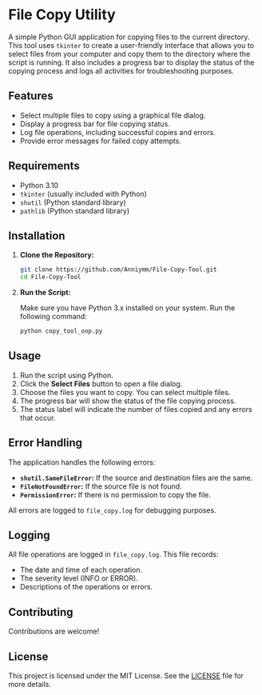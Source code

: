 # File Copy Utility

A simple Python GUI application for copying files to the current directory. This tool uses `tkinter` to create a user-friendly interface that allows you to select files from your computer and copy them to the directory where the script is running. It also includes a progress bar to display the status of the copying process and logs all activities for troubleshooting purposes.

## Features

- Select multiple files to copy using a graphical file dialog.
- Display a progress bar for file copying status.
- Log file operations, including successful copies and errors.
- Provide error messages for failed copy attempts.

## Requirements

- Python 3.10
- `tkinter` (usually included with Python)
- `shutil` (Python standard library)
- `pathlib` (Python standard library)

## Installation

1. **Clone the Repository:**

    ```bash
    git clone https://github.com/Anniymm/File-Copy-Tool.git
    cd File-Copy-Tool
    ```

2. **Run the Script:**

    Make sure you have Python 3.x installed on your system. Run the following command:

    ```bash
    python copy_tool_oop.py
    ```

## Usage

1. Run the script using Python.
2. Click the **Select Files** button to open a file dialog.
3. Choose the files you want to copy. You can select multiple files.
4. The progress bar will show the status of the file copying process.
5. The status label will indicate the number of files copied and any errors that occur.

## Error Handling

The application handles the following errors:
- **`shutil.SameFileError`:** If the source and destination files are the same.
- **`FileNotFoundError`:** If the source file is not found.
- **`PermissionError`:** If there is no permission to copy the file.

All errors are logged to `file_copy.log` for debugging purposes.

## Logging

All file operations are logged in `file_copy.log`. This file records:

- The date and time of each operation.
- The severity level (INFO or ERROR).
- Descriptions of the operations or errors.

## Contributing

Contributions are welcome!

## License

This project is licensed under the MIT License. See the [LICENSE](LICENSE) file for more details.


